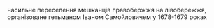 насильне переселення мешканців правобержжя на лівобережжя, організоване гетьманом Іваном Самойловичем у 1678-1679 роках